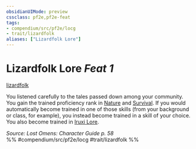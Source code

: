 ```yaml
---
obsidianUIMode: preview
cssclass: pf2e,pf2e-feat
tags:
- compendium/src/pf2e/locg
- trait/lizardfolk
aliases: ["Lizardfolk Lore"]
---
```

# Lizardfolk Lore  *Feat 1*  
[lizardfolk](../../rules/traits/lizardfolk-b1.md)  


You listened carefully to the tales passed down among your community. You gain the trained proficiency rank in [Nature](../skills.md#Nature) and [Survival](../skills.md#Survival). If you would automatically become trained in one of those skills (from your background or class, for example), you instead become trained in a skill of your choice. You also become trained in [Iruxi Lore](../skills.md#Lore).

*Source: Lost Omens: Character Guide p. 58*  
%% #compendium/src/pf2e/locg #trait/lizardfolk %%